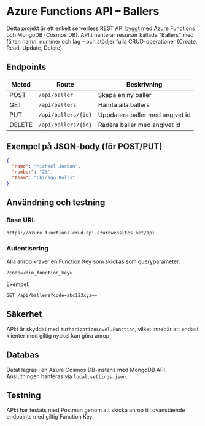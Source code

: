 
# Azure Functions API – Ballers

Detta projekt är ett enkelt serverless REST API byggt med Azure Functions och MongoDB (Cosmos DB). API:t hanterar resurser kallade "Ballers" med fälten namn, nummer och lag – och stödjer fulla CRUD-operationer (Create, Read, Update, Delete).

## Endpoints

| Metod  | Route               | Beskrivning                     |
|--------|---------------------|----------------------------------|
| POST   | `/api/baller`       | Skapa en ny baller               |
| GET    | `/api/ballers`      | Hämta alla ballers               |
| PUT    | `/api/ballers/{id}` | Uppdatera baller med angivet id |
| DELETE | `/api/ballers/{id}` | Radera baller med angivet id    |

## Exempel på JSON-body (för POST/PUT)

```json
{
  "name": "Michael Jordan",
  "number": "23",
  "team": "Chicago Bulls"
}
```

## Användning och testning

### Base URL
```
https://azure-functions-crud-api.azurewebsites.net/api
```

### Autentisering

Alla anrop kräver en Function Key som skickas som queryparameter:

```
?code=<din_function_key>
```

Exempel:
```
GET /api/ballers?code=abc123xyz==
```

## Säkerhet

API:t är skyddat med `AuthorizationLevel.Function`, vilket innebär att endast klienter med giltig nyckel kan göra anrop.

## Databas

Datat lagras i en Azure Cosmos DB-instans med MongoDB API. Anslutningen hanteras via `local.settings.json`.

## Testning

API:t har testats med Postman genom att skicka anrop till ovanstående endpoints med giltig Function Key.
